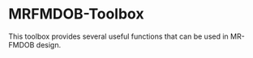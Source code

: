 # MRFMDOB-Toolbox
This toolbox provides several useful functions that can be used in MR-FMDOB design.
